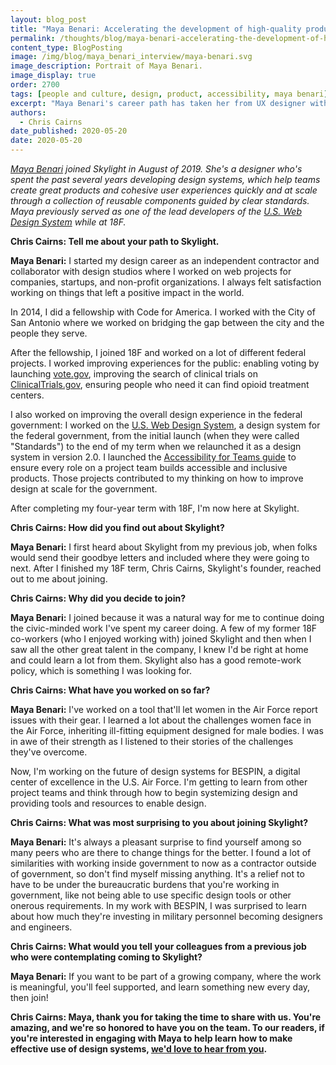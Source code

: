 ```yaml
---
layout: blog_post
title: "Maya Benari: Accelerating the development of high-quality products"
permalink: /thoughts/blog/maya-benari-accelerating-the-development-of-high-quality-products/
content_type: BlogPosting
image: /img/blog/maya_benari_interview/maya-benari.svg
image_description: Portrait of Maya Benari.
image_display: true
order: 2700
tags: [people and culture, design, product, accessibility, maya benari]
excerpt: "Maya Benari's career path has taken her from UX designer with Code for America and 18F before joining Skylight. Here, she's been working with our government clients to make effective use of design systems."
authors:
  - Chris Cairns
date_published: 2020-05-20
date: 2020-05-20
---
```


*[Maya Benari](/company/about/#maya-benari) joined Skylight in August of 2019. She's a designer who's spent the past several years developing design systems, which help teams create great products and cohesive user experiences quickly and at scale through a collection of reusable components guided by clear standards. Maya previously served as one of the lead developers of the [U.S. Web Design System](https://designsystem.digital.gov/) while at 18F.*

**Chris Cairns: Tell me about your path to Skylight.**

**Maya Benari:** I started my design career as an independent contractor and collaborator with design studios where I worked on web projects for companies, startups, and non-profit organizations. I always felt satisfaction working on things that left a positive impact in the world.

In 2014, I did a fellowship with Code for America. I worked with the City of San Antonio where we worked on bridging the gap between the city and the people they serve.

After the fellowship, I joined 18F and worked on a lot of different federal projects. I worked improving experiences for the public: enabling voting by launching [vote.gov](https://vote.gov/), improving the search of clinical trials on [ClinicalTrials.gov](https://clinicaltrials.gov/), ensuring people who need it can find opioid treatment centers.

I also worked on improving the overall design experience in the federal government: I worked on the [U.S. Web Design System](https://designsystem.digital.gov/), a design system for the federal government, from the initial launch (when they were called "Standards") to the end of my term when we relaunched it as a design system in version 2.0. I launched the [Accessibility for Teams guide](https://accessibility.digital.gov/) to ensure every role on a project team builds accessible and inclusive products. Those projects contributed to my thinking on how to improve design at scale for the government.

After completing my four-year term with 18F, I'm now here at Skylight.

**Chris Cairns: How did you find out about Skylight?**

**Maya Benari:** I first heard about Skylight from my previous job, when folks would send their goodbye letters and included where they were going to next. After I finished my 18F term, Chris Cairns, Skylight's founder, reached out to me about joining.

**Chris Cairns: Why did you decide to join?**

**Maya Benari:** I joined because it was a natural way for me to continue doing the civic-minded work I've spent my career doing. A few of my former 18F co-workers (who I enjoyed working with) joined Skylight and then when I saw all the other great talent in the company, I knew I'd be right at home and could learn a lot from them. Skylight also has a good remote-work policy, which is something I was looking for.

**Chris Cairns: What have you worked on so far?**

**Maya Benari:** I've worked on a tool that'll let women in the Air Force report issues with their gear. I learned a lot about the challenges women face in the Air Force, inheriting ill-fitting equipment designed for male bodies. I was in awe of their strength as I listened to their stories of the challenges they've overcome.

Now, I'm working on the future of design systems for BESPIN, a digital center of excellence in the U.S. Air Force. I'm getting to learn from other project teams and think through how to begin systemizing design and providing tools and resources to enable design.

**Chris Cairns: What was most surprising to you about joining Skylight?**

**Maya Benari:** It's always a pleasant surprise to find yourself among so many peers who are there to change things for the better. I found a lot of similarities with working inside government to now as a contractor outside of government, so don't find myself missing anything. It's a relief not to have to be under the bureaucratic burdens that you're working in government, like not being able to use specific design tools or other onerous requirements. In my work with BESPIN, I was surprised to learn about how much they're investing in military personnel becoming designers and engineers.

**Chris Cairns: What would you tell your colleagues from a previous job who were contemplating coming to Skylight?**

**Maya Benari:** If you want to be part of a growing company, where the work is meaningful, you'll feel supported, and learn something new every day, then join!

**Chris Cairns: Maya, thank you for taking the time to share with us. You're amazing, and we're so honored to have you on the team. To our readers, if you're interested in engaging with Maya to help learn how to make effective use of design systems, [we'd love to hear from you](/connect/contact/).**
